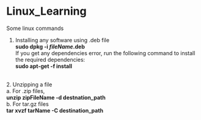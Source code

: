 # Linux_Learning
Some linux commands

1. Installing any software using .deb file<br>
  **sudo dpkg -i *fileName*.deb**<br>
  If you get any dependencies error, run the following command to install the required dependencies:
<br>**sudo apt-get -f install**
<br>
2. Unzipping a file <br>
   a. For .zip files, <br>
       <b>unzip zipFileName -d destnation_path</b> <br>
   b. For tar.gz files <br>
      <b>tar xvzf tarName -C destination_path</b> <br>
